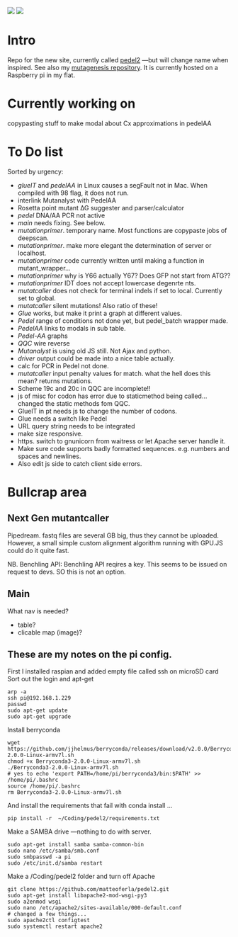
<a href="https://codeclimate.com/github/matteoferla/pedel2"><img src="https://codeclimate.com/github/matteoferla/pedel2/badges/gpa.svg" /></a>
<a href="https://codeclimate.com/github/matteoferla/pedel2/"><img src="https://codeclimate.com/github/matteoferla/pedel2/badges/issue_count.svg" /></a>

# Intro
Repo for the new site, currently called [pedel2](pi.matteoferla.com) —but will change name when inspired.
See also my [mutagenesis repository](https://github.com/matteoferla/mutagenesis).
It is currently hosted on a Raspberry pi in my flat.

# Currently working on
copypasting stuff to make modal about Cx approximations in pedelAA

# To Do list

Sorted by urgency:

* *glueIT* and *pedelAA* in Linux causes a segFault not in Mac. When compiled with 98 flag, it does not run.
* interlink Mutanalyst with PedelAA
* Rosetta point mutant ∆G suggester and parser/calculator
* *pedel* DNA/AA PCR not active
* *main* needs fixing. See below.
* *mutationprimer*. temporary name. Most functions are copypaste jobs of deepscan.
* *mutationprimer*. make more elegant the determination of server or localhost.
* *mutationprimer* code currently written until making a function in mutant_wrapper...
* *mutationprimer* why is Y66 actually Y67? Does GFP not start from ATG??
* *mutationprimer* IDT does not accept lowercase degenrte nts.
* *mutatcaller* does not check for terminal indels if set to local. Currently set to global.
* *mutatcaller* silent mutations! Also ratio of these!
* *Glue* works, but make it print a graph at different values.
* *Pedel*  range of conditions not done yet, but pedel_batch wrapper made.
* *PedelAA* links to modals in sub table.
* *Pedel-AA* graphs
* *QQC* wire reverse
* *Mutanalyst* is using old JS still. Not Ajax and python.
* *driver* output could be made into a nice table actually.
* calc for PCR in Pedel not done.
* *mutatcaller* input penalty values for match. what the hell does this mean?
returns mutations.    
* Scheme 19c and 20c in QQC are incomplete!!
* js of misc for codon has error due to staticmethod being called... changed the static methods fom QQC.
* GlueIT in pt needs js to change the number of codons.
* Glue needs a switch like Pedel
* URL query string needs to be integrated
* make size responsive.
* https. switch to gnunicorn from waitress or let Apache server handle it.
* Make sure code supports badly formatted sequences. e.g. numbers and spaces and newlines.
* Also edit js side to catch client side errors.

# Bullcrap area

## Next Gen mutantcaller
Pipedream. fastq files are several GB big, thus they cannot be uploaded.
However, a small simple custom alignment algorithm running with GPU.JS could do it quite fast.

NB. Benchling API: Benchling API reqires a key. This seems to be issued on request to devs. SO this is not an option.

## Main
What nav is needed?
* table?
* clicable map (image)?

## These are my notes on the pi config.
First I installed raspian and added empty file called ssh on microSD card     
Sort out the login and apt-get     

    arp -a
    ssh pi@192.168.1.229
    passwd
    sudo apt-get update
    sudo apt-get upgrade

Install berryconda

    wget https://github.com/jjhelmus/berryconda/releases/download/v2.0.0/Berryconda3-2.0.0-Linux-armv7l.sh
    chmod +x Berryconda3-2.0.0-Linux-armv7l.sh
    ./Berryconda3-2.0.0-Linux-armv7l.sh
    # yes to echo 'export PATH=/home/pi/berryconda3/bin:$PATH' >> /home/pi/.bashrc
    source /home/pi/.bashrc
    rm Berryconda3-2.0.0-Linux-armv7l.sh

And install the requirements that fail with conda install ...

    pip install -r  ~/Coding/pedel2/requirements.txt
   
Make a SAMBA drive —nothing to do with server.

    sudo apt-get install samba samba-common-bin
    sudo nano /etc/samba/smb.conf
    sudo smbpasswd -a pi
    sudo /etc/init.d/samba restart

Make a /Coding/pedel2 folder and turn off Apache

    git clone https://github.com/matteoferla/pedel2.git
    sudo apt-get install libapache2-mod-wsgi-py3
    sudo a2enmod wsgi
    sudo nano /etc/apache2/sites-available/000-default.conf
    # changed a few things...
    sudo apache2ctl configtest
    sudo systemctl restart apache2